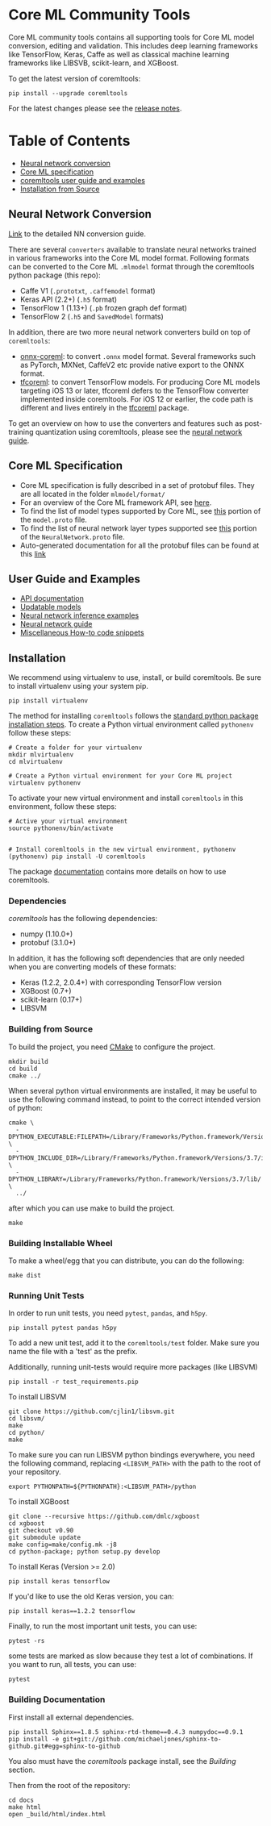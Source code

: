 Core ML Community Tools
=======================

Core ML community tools contains all supporting tools for Core ML model
conversion, editing and validation. This includes deep learning frameworks like
TensorFlow, Keras, Caffe as well as classical machine learning frameworks like
LIBSVB, scikit-learn, and XGBoost.

To get the latest version of coremltools:

```shell
pip install --upgrade coremltools
```

For the latest changes please see the [release notes](https://github.com/apple/coremltools/releases/).

# Table of Contents

* [Neural network conversion](#Neural-network-conversion)
* [Core ML specification](#Core-ML-specification)
* [coremltools user guide and examples](#user-guide-and-examples)
* [Installation from Source](#Installation)


## Neural Network Conversion

[Link](docs/NeuralNetworkGuide.md) to the detailed NN conversion guide.

There are several `converters` available to translate neural networks trained in various frameworks into the Core ML model format.
Following formats can be converted to the Core ML `.mlmodel` format through the coremltools python package (this repo):

- Caffe V1 (`.prototxt`, `.caffemodel` format)
- Keras API (2.2+) (`.h5` format)
- TensorFlow 1 (1.13+) (`.pb` frozen graph def format)
- TensorFlow 2 (`.h5` and `SavedModel` formats)

In addition, there are two more neural network converters build on top of `coremltools`:
- [onnx-coreml](https://github.com/onnx/onnx-coreml): to convert `.onnx` model format. Several frameworks such as PyTorch, MXNet, CaffeV2 etc
provide native export to the ONNX format.
- [tfcoreml](https://github.com/tf-coreml/tf-coreml): to convert TensorFlow models. For producing Core ML models targeting iOS 13 or later,
tfcoreml defers to the TensorFlow converter implemented inside coremltools.
For iOS 12 or earlier, the code path is different and lives entirely in the [tfcoreml](https://github.com/tf-coreml/tf-coreml) package.  

To get an overview on how to use the converters and features such as post-training quantization using coremltools,
please see the [neural network guide](docs/NeuralNetworkGuide.md).  


## Core ML Specification

- Core ML specification is fully described in a set of protobuf files.
They are all located in the folder `mlmodel/format/`
- For an overview of the Core ML framework API, see [here](https://developer.apple.com/documentation/coreml).
- To find the list of model types supported by Core ML, see [this](https://github.com/apple/coremltools/blob/1fcac9eb087e20bcc91b41bc938112fa91b4e5a8/mlmodel/format/Model.proto#L229)
portion of the `model.proto` file.
- To find the list of neural network layer types supported see [this](https://github.com/apple/coremltools/blob/1fcac9eb087e20bcc91b41bc938112fa91b4e5a8/mlmodel/format/NeuralNetwork.proto#L472)
portion of the `NeuralNetwork.proto` file.
- Auto-generated documentation for all the protobuf files can be found at this [link](https://apple.github.io/coremltools/coremlspecification/)


## User Guide and Examples

- [API documentation](https://apple.github.io/coremltools)
- [Updatable models](examples/updatable_models)
- [Neural network inference examples](examples/neural_network_inference)
- [Neural network guide](docs/NeuralNetworkGuide.md)
- [Miscellaneous How-to code snippets](docs/APIExamples.md)

## Installation

We recommend using virtualenv to use, install, or build coremltools. Be
sure to install virtualenv using your system pip.

```shell
pip install virtualenv
```

The method for installing `coremltools` follows the
[standard python package installation steps](https://packaging.python.org/installing/).
To create a Python virtual environment called `pythonenv` follow these steps:

```shell
# Create a folder for your virtualenv
mkdir mlvirtualenv
cd mlvirtualenv

# Create a Python virtual environment for your Core ML project
virtualenv pythonenv
```

To activate your new virtual environment and install `coremltools` in this environment, follow these steps:

```
# Active your virtual environment
source pythonenv/bin/activate


# Install coremltools in the new virtual environment, pythonenv
(pythonenv) pip install -U coremltools
```

The package [documentation](https://apple.github.io/coremltools) contains
more details on how to use coremltools.

### Dependencies

*coremltools* has the following dependencies:

- numpy (1.10.0+)
- protobuf (3.1.0+)

In addition, it has the following soft dependencies that are only needed when
you are converting models of these formats:

- Keras (1.2.2, 2.0.4+) with corresponding TensorFlow version
- XGBoost (0.7+)
- scikit-learn (0.17+)
- LIBSVM


### Building from Source

To build the project, you need [CMake](https://cmake.org) to configure the project.

```shell
mkdir build
cd build
cmake ../
```

When several python virtual environments are installed,
it may be useful to use the following command instead,
to point to the correct intended version of python:

```shell
cmake \
  -DPYTHON_EXECUTABLE:FILEPATH=/Library/Frameworks/Python.framework/Versions/3.7/bin/python \
  -DPYTHON_INCLUDE_DIR=/Library/Frameworks/Python.framework/Versions/3.7/include/python3.7m/ \
  -DPYTHON_LIBRARY=/Library/Frameworks/Python.framework/Versions/3.7/lib/ \
  ../
```
after which you can use make to build the project.

```shell
make
```

### Building Installable Wheel

To make a wheel/egg that you can distribute, you can do the following:

```shell
make dist
```

### Running Unit Tests

In order to run unit tests, you need `pytest`, `pandas`, and `h5py`.

```shell
pip install pytest pandas h5py
```

To add a new unit test, add it to the `coremltools/test` folder. Make sure you
name the file with a 'test' as the prefix.

Additionally, running unit-tests would require more packages (like
LIBSVM)

```shell
pip install -r test_requirements.pip
```

To install LIBSVM

```shell
git clone https://github.com/cjlin1/libsvm.git
cd libsvm/
make
cd python/
make
```

To make sure you can run LIBSVM python bindings everywhere, you need the
following command, replacing `<LIBSVM_PATH>` with the path to the root of
your repository.

```shell
export PYTHONPATH=${PYTHONPATH}:<LIBSVM_PATH>/python
```

To install XGBoost

```shell
git clone --recursive https://github.com/dmlc/xgboost
cd xgboost
git checkout v0.90
git submodule update
make config=make/config.mk -j8
cd python-package; python setup.py develop
```

To install Keras (Version >= 2.0)

```shell
pip install keras tensorflow
```

If you'd like to use the old Keras version, you can:

```shell
pip install keras==1.2.2 tensorflow
```

Finally, to run the most important unit tests, you can use:

```shell
pytest -rs
```

some tests are marked as slow because they test a lot of combinations.
If you want to run, all tests, you can use:

```shell
pytest
```

### Building Documentation

First install all external dependencies.

```shell
pip install Sphinx==1.8.5 sphinx-rtd-theme==0.4.3 numpydoc==0.9.1
pip install -e git+git://github.com/michaeljones/sphinx-to-github.git#egg=sphinx-to-github
```

You also must have the *coremltools* package install, see the *Building* section.

Then from the root of the repository:

```shell
cd docs
make html
open _build/html/index.html
```
